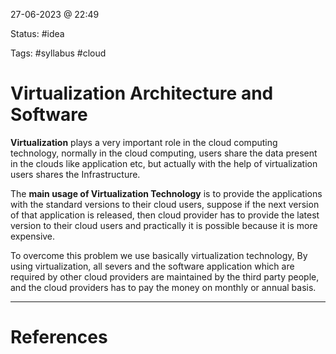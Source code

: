 27-06-2023 @ 22:49

Status: #idea

Tags: #syllabus #cloud 

# Virtualization Architecture and Software
**Virtualization** plays a very important role in the cloud computing technology, normally in the cloud computing, users share the data present in the clouds like application etc, but actually with the help of virtualization users shares the Infrastructure.

The **main usage of Virtualization Technology** is to provide the applications with the standard versions to their cloud users, suppose if the next version of that application is released, then cloud provider has to provide the latest version to their cloud users and practically it is possible because it is more expensive.

To overcome this problem we use basically virtualization technology, By using virtualization, all severs and the software application which are required by other cloud providers are maintained by the third party people, and the cloud providers has to pay the money on monthly or annual basis.

---
# References
